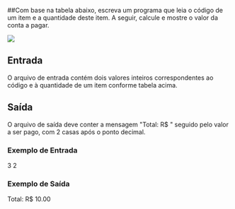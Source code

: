 ##Com base na tabela abaixo, escreva um programa que leia o código de um item e a quantidade deste item. A seguir, calcule e mostre o valor da conta a pagar.

[![](https://resources.beecrowd.com.br/gallery/images/problems/UOJ_1038_pt.png)](http://https://resources.beecrowd.com.br/gallery/images/problems/UOJ_1038_pt.png)

## Entrada
O arquivo de entrada contém dois valores inteiros correspondentes ao código e à quantidade de um item conforme tabela acima.

## Saída
O arquivo de saída deve conter a mensagem "Total: R$ " seguido pelo valor a ser pago, com 2 casas após o ponto decimal.

### Exemplo de Entrada	
3 2

### Exemplo de Saída
Total: R$ 10.00
